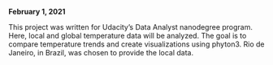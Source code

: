 __February 1, 2021__

This project was written for Udacity’s Data Analyst nanodegree program. Here, local and global temperature data will be analyzed. The goal is to compare temperature trends and create visualizations using phyton3. Rio de Janeiro, in Brazil, was chosen to provide the local data.